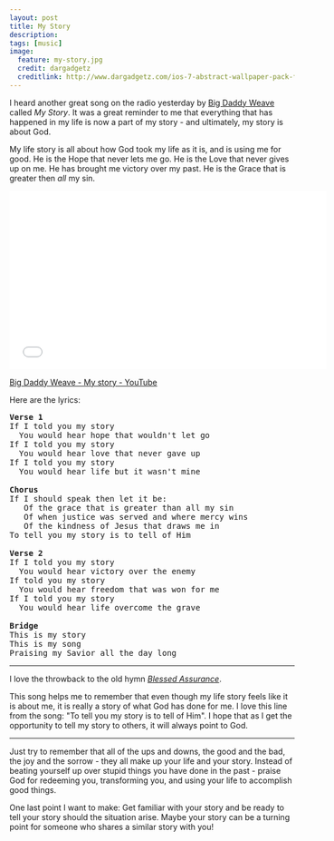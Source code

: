 ```yaml
---
layout: post
title: My Story
description:
tags: [music]
image:
  feature: my-story.jpg
  credit: dargadgetz
  creditlink: http://www.dargadgetz.com/ios-7-abstract-wallpaper-pack-for-iphone-5-and-ipod-touch-retina/
---
```


I heard another great song on the radio yesterday by [Big Daddy Weave](http://www.bigdaddyweave.com/) called *My Story*. It was a great reminder to me that everything that has happened in my life is now a part of my story - and ultimately, my story is about God.

My life story is all about how God took my life as it is, and is using me for good. He is the Hope that never lets me go. He is the Love that never gives up on me. He has brought me victory over my past. He is the Grace that is greater then *all* my sin.

<iframe width="560" height="315" src="//www.youtube.com/embed/t8TBoR-GSso" frameborder="0"> </iframe>

[Big Daddy Weave - My story - YouTube](http://youtube.com/watch?v=t8TBoR-GSso)

Here are the lyrics:

<pre>
<b>Verse 1</b>
If I told you my story
  You would hear hope that wouldn't let go
If I told you my story
  You would hear love that never gave up
If I told you my story
  You would hear life but it wasn't mine

<b>Chorus</b>
If I should speak then let it be:
   Of the grace that is greater than all my sin
   Of when justice was served and where mercy wins
   Of the kindness of Jesus that draws me in
To tell you my story is to tell of Him

<b>Verse 2</b>
If I told you my story
  You would hear victory over the enemy
If told you my story
  You would hear freedom that was won for me
If I told you my story
  You would hear life overcome the grave

<b>Bridge</b>
This is my story
This is my song
Praising my Savior all the day long
</pre>

--------------------------

I love the throwback to the old hymn [*Blessed Assurance*](https://en.wikipedia.org/wiki/Blessed_Assurance).

This song helps me to remember that even though my life story feels like it is about me, it is really a story of what God has done for me. I love this line from the song: "To tell you my story is to tell of Him". I hope that as I get the opportunity to tell my story to others, it will always point to God.

---------------------------

Just try to remember that all of the ups and downs, the good and the bad, the joy and the sorrow - they all make up your life and your story. Instead of beating yourself up over stupid things you have done in the past - praise God for redeeming you, transforming you, and using your life to accomplish good things.

One last point I want to make: Get familiar with your story and be ready to tell your story should the situation arise. Maybe your story can be a turning point for someone who shares a similar story with you!

